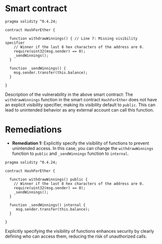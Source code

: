 # Smart contract

```solidity
pragma solidity ^0.4.24;

contract HashForEther {

  function withdrawWinnings() { // Line 7: Missing visibility specifier
    // Winner if the last 8 hex characters of the address are 0. 
    require(uint32(msg.sender) == 0);
    _sendWinnings();
  }
  
  function _sendWinnings() {
    msg.sender.transfer(this.balance);
  }
     
}
```

Description of the vulnerability in the above smart contract: The `withdrawWinnings` function in the smart contract `HashForEther` does not have an explicit visibility specifier, making its visibility default to `public`. This can lead to unintended behavior as any external account can call this function.

# Remediations

- **Remediation 1:** Explicitly specify the visibility of functions to prevent unintended access. In this case, you can change the `withdrawWinnings` function to `public` and `_sendWinnings` function to `internal`.

```solidity
pragma solidity ^0.4.24;

contract HashForEther {
  
  function withdrawWinnings() public {
    // Winner if the last 8 hex characters of the address are 0.
    require(uint32(msg.sender) == 0);
    _sendWinnings();
  }
  
  function _sendWinnings() internal {
     msg.sender.transfer(this.balance);
  }

}
```

Explicitly specifying the visibility of functions enhances security by clearly defining who can access them, reducing the risk of unauthorized calls.
